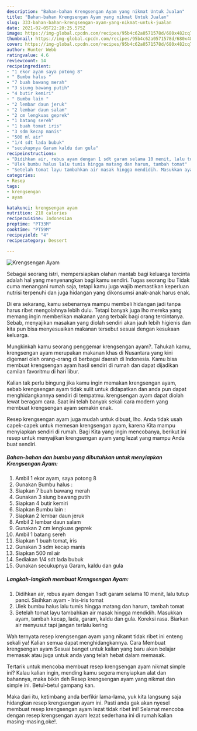 ```yaml
---
description: "Bahan-bahan Krengsengan Ayam yang nikmat Untuk Jualan"
title: "Bahan-bahan Krengsengan Ayam yang nikmat Untuk Jualan"
slug: 333-bahan-bahan-krengsengan-ayam-yang-nikmat-untuk-jualan
date: 2021-02-05T22:20:25.575Z
image: https://img-global.cpcdn.com/recipes/95b4c62a0571578d/680x482cq70/krengsengan-ayam-foto-resep-utama.jpg
thumbnail: https://img-global.cpcdn.com/recipes/95b4c62a0571578d/680x482cq70/krengsengan-ayam-foto-resep-utama.jpg
cover: https://img-global.cpcdn.com/recipes/95b4c62a0571578d/680x482cq70/krengsengan-ayam-foto-resep-utama.jpg
author: Hunter Webb
ratingvalue: 4.6
reviewcount: 14
recipeingredient:
- "1 ekor ayam saya potong 8"
- " Bumbu halus "
- "7 buah bawang merah"
- "3 siung bawang putih"
- "4 butir kemiri"
- " Bumbu lain "
- "2 lembar daun jeruk"
- "2 lembar daun salam"
- "2 cm lengkuas geprek"
- "1 batang sereh"
- "1 buah tomat iris"
- "3 sdm kecap manis"
- "500 ml air"
- "1/4 sdt lada bubuk"
- "secukupnya Garam kaldu dan gula"
recipeinstructions:
- "Didihkan air, rebus ayam dengan 1 sdt garam selama 10 menit, lalu tutup panci. Sisihkan ayam Iris-iris tomat"
- "Ulek bumbu halus lalu tumis hingga matang dan harum, tambah tomat"
- "Setelah tomat layu tambahkan air masak hingga mendidih. Masukkan ayam, tambah kecap, lada, garam, kaldu dan gula. Koreksi rasa. Biarkan air menyusut tapi jangan terlalu kering"
categories:
- Resep
tags:
- krengsengan
- ayam

katakunci: krengsengan ayam 
nutrition: 218 calories
recipecuisine: Indonesian
preptime: "PT33M"
cooktime: "PT59M"
recipeyield: "4"
recipecategory: Dessert

---
```



![Krengsengan Ayam](https://img-global.cpcdn.com/recipes/95b4c62a0571578d/680x482cq70/krengsengan-ayam-foto-resep-utama.jpg)

Sebagai seorang istri, mempersiapkan olahan mantab bagi keluarga tercinta adalah hal yang menyenangkan bagi kamu sendiri. Tugas seorang ibu Tidak cuma menangani rumah saja, tetapi kamu juga wajib memastikan keperluan nutrisi terpenuhi dan juga hidangan yang dikonsumsi anak-anak harus enak.

Di era  sekarang, kamu sebenarnya mampu membeli hidangan jadi tanpa harus ribet mengolahnya lebih dulu. Tetapi banyak juga lho mereka yang memang ingin memberikan makanan yang terbaik bagi orang tercintanya. Sebab, menyajikan masakan yang diolah sendiri akan jauh lebih higienis dan kita pun bisa menyesuaikan makanan tersebut sesuai dengan kesukaan keluarga. 



Mungkinkah kamu seorang penggemar krengsengan ayam?. Tahukah kamu, krengsengan ayam merupakan makanan khas di Nusantara yang kini digemari oleh orang-orang di berbagai daerah di Indonesia. Kamu bisa membuat krengsengan ayam hasil sendiri di rumah dan dapat dijadikan camilan favoritmu di hari libur.

Kalian tak perlu bingung jika kamu ingin memakan krengsengan ayam, sebab krengsengan ayam tidak sulit untuk didapatkan dan anda pun dapat menghidangkannya sendiri di tempatmu. krengsengan ayam dapat diolah lewat beragam cara. Saat ini telah banyak sekali cara modern yang membuat krengsengan ayam semakin enak.

Resep krengsengan ayam juga mudah untuk dibuat, lho. Anda tidak usah capek-capek untuk memesan krengsengan ayam, karena Kita mampu menyiapkan sendiri di rumah. Bagi Kita yang ingin mencobanya, berikut ini resep untuk menyajikan krengsengan ayam yang lezat yang mampu Anda buat sendiri.

<!--inarticleads1-->

##### Bahan-bahan dan bumbu yang dibutuhkan untuk menyiapkan Krengsengan Ayam:

1. Ambil 1 ekor ayam, saya potong 8
1. Gunakan  Bumbu halus :
1. Siapkan 7 buah bawang merah
1. Gunakan 3 siung bawang putih
1. Siapkan 4 butir kemiri
1. Siapkan  Bumbu lain :
1. Siapkan 2 lembar daun jeruk
1. Ambil 2 lembar daun salam
1. Gunakan 2 cm lengkuas geprek
1. Ambil 1 batang sereh
1. Siapkan 1 buah tomat, iris
1. Gunakan 3 sdm kecap manis
1. Siapkan 500 ml air
1. Sediakan 1/4 sdt lada bubuk
1. Gunakan secukupnya Garam, kaldu dan gula




<!--inarticleads2-->

##### Langkah-langkah membuat Krengsengan Ayam:

1. Didihkan air, rebus ayam dengan 1 sdt garam selama 10 menit, lalu tutup panci. Sisihkan ayam - Iris-iris tomat
1. Ulek bumbu halus lalu tumis hingga matang dan harum, tambah tomat
1. Setelah tomat layu tambahkan air masak hingga mendidih. Masukkan ayam, tambah kecap, lada, garam, kaldu dan gula. Koreksi rasa. Biarkan air menyusut tapi jangan terlalu kering




Wah ternyata resep krengsengan ayam yang nikamt tidak ribet ini enteng sekali ya! Kalian semua dapat menghidangkannya. Cara Membuat krengsengan ayam Sesuai banget untuk kalian yang baru akan belajar memasak atau juga untuk anda yang telah hebat dalam memasak.

Tertarik untuk mencoba membuat resep krengsengan ayam nikmat simple ini? Kalau kalian ingin, mending kamu segera menyiapkan alat dan bahannya, maka bikin deh Resep krengsengan ayam yang nikmat dan simple ini. Betul-betul gampang kan. 

Maka dari itu, ketimbang anda berfikir lama-lama, yuk kita langsung saja hidangkan resep krengsengan ayam ini. Pasti anda gak akan nyesel membuat resep krengsengan ayam lezat tidak ribet ini! Selamat mencoba dengan resep krengsengan ayam lezat sederhana ini di rumah kalian masing-masing,oke!.

